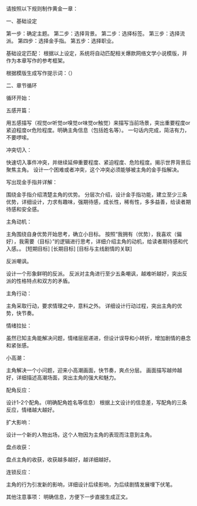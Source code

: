 

请按照以下规则制作黄金一章：

一、基础设定

第一步：确定主题。
第二步：选择背景。
第二步：选择标签。
第三步：选择流派。
第四步：选择金手指。
第五步：选择职业。

基础设定匹配： 根据以上设定，系统将自动匹配相关爆款网络文学小说模版，并作为本章写作的参考框架。

根据模版生成写作提示词：（）

二、章节循环

循环开始：

五感开篇：

用五感描写（视觉or听觉or嗅觉or味觉or触觉）来描写当前场景，突出重要程度or紧迫程度or危险程度。明确主角信息（包括姓名等）。
一句话内完成，简洁有力，不要啰嗦。

冲突切入：

快速切入事件冲突，并继续延伸重要程度、紧迫程度、危险程度。揭示世界背景后聚焦主角。
设计一个困难或者冲突，这个冲突必须能够被主角的金手指解决。

写出现金手指并详解：

围绕金手指介绍清楚主角的优势。
分层次介绍，设计金手指功能，建立至少三条优势，详细设计，力求有趣味，强期待感，成长性，稀有性，多多益善，给读者期待感和安全感。

主角动机：

主角围绕自身优势开始思考，确立小目标。
按照“我拥有（优势），我喜欢（偏好），我需要（目标）”的逻辑进行思考，详细介绍主角的动机，给读者期待感和代入感。。
[短期目标] [长期目标] [目标与主线剧情的关联]

反派嘲讽。

设计一个形象鲜明的反派。
反派对主角进行至少五条嘲讽，越难听越好，突出反派的性格特点和双方的矛盾。

主角行动：

主角采取行动，要求情理之中，意料之外。
详细设计行动过程，突出主角的优势，快节奏。

情绪拉扯：

虽然已知主角能解决问题，情绪层层递进，但设计误导和小转折，增加剧情的悬念和紧张感。

小高潮：

主角解决一个小问题，迎来小高潮画面，快节奏，爽点分层。
画面描写越帅越好，详细描述高潮场面，突出主角的强大和魅力。

配角反应：

设计1-2个配角。（明确配角姓名等信息）
根据上文设计的信息差，写配角的三条反应，情绪越大越好。

扩大影响：

设计一个新的人物出场，这个人物因为主角的表现而注意到主角。

盘点收获：

盘点主角的收获，收获越多越好，越详细越好。

连锁反应：

主角的行为引发新的影响，详细设计后续影响，为后续剧情发展埋下伏笔。

其他注意事项： 明确信息，方便下一步直接生成正文。